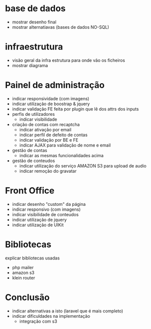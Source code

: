 # base de dados
- mostrar desenho final
- mostrar alternatiavas (bases de dados NO-SQL)

# infraestrutura
- visão geral da infra estrutura
    para onde vão os ficheiros
- mostrar diagrama 

# Painel de administração
- indicar responsividade (com imagens)
- indicar utilização de boostrap & jquery
- indicar validação FE feita por plugin que lê dos attrs dos inputs
- perfis de utilizadores
    - indicar visibilidade
- criação de contas com recaptcha 
    - indicar ativação por email
    - indicar perfil de defeito de contas
    - indicar validação por BE e FE
    - indicar AJAX para validação de nome e email
- gestão de contas
    - indicar as mesmas funcionalidades acima
- gestão de conteudos
    - indicar utilização do serviço AMAZON S3 para upload de audio
    - indicar remoção do gravatar

# Front Office
- indicar desenho "custom" da página
- indicar responsivo (com imagens)
- indicar visibilidade de conteudos
- indicar utilização de jquery
- indicar utilização de UIKit

# Bibliotecas
explicar bibliotecas usadas
- php mailer
- amazon s3
- klein router


# Conclusão
- indicar alternativas a isto (laravel que é mais completo)
- indicar dificuldades na implementação
    - integração com s3
